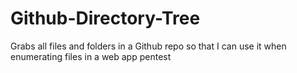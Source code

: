 # Github-Directory-Tree
Grabs all files and folders in a Github repo so that I can use it when enumerating files in a web app pentest
